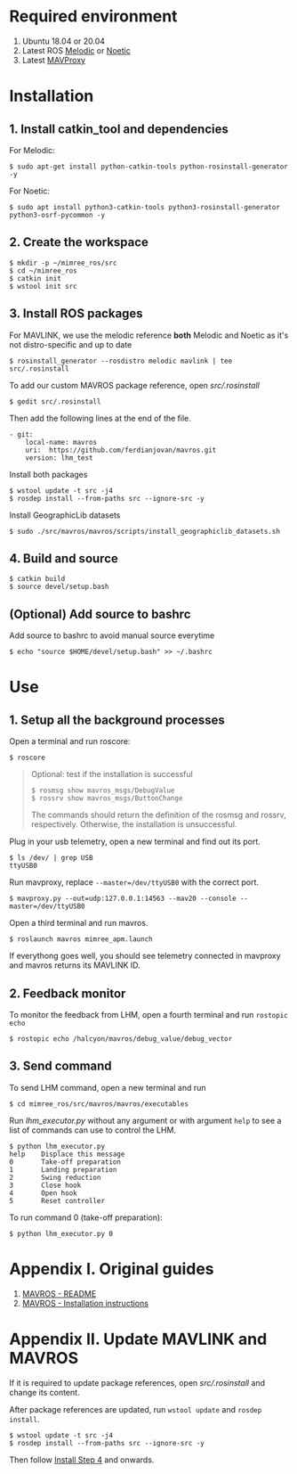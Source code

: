 # Required environment

1. Ubuntu 18.04 or 20.04
2. Latest ROS [Melodic](http://wiki.ros.org/melodic/Installation) or [Noetic](http://wiki.ros.org/noetic/Installation)
3. Latest [MAVProxy](https://ardupilot.org/mavproxy/docs/getting_started/download_and_installation.html#linux)



# Installation
## 1. Install catkin_tool and dependencies
For Melodic:
```
$ sudo apt-get install python-catkin-tools python-rosinstall-generator -y
```  
For Noetic:  
```
$ sudo apt install python3-catkin-tools python3-rosinstall-generator python3-osrf-pycommon -y
```

## 2. Create the workspace

```
$ mkdir -p ~/mimree_ros/src  
$ cd ~/mimree_ros  
$ catkin init  
$ wstool init src  
```

## 3. Install ROS packages
For MAVLINK, we use the melodic reference **both** Melodic and Noetic as it's not distro-specific and up to date
```
$ rosinstall_generator --rosdistro melodic mavlink | tee src/.rosinstall
```

To add our custom MAVROS package reference, open *src/.rosinstall*
```
$ gedit src/.rosinstall
```
Then add the following lines at the end of the file.
```
- git:  
    local-name: mavros  
    uri:  https://github.com/ferdianjovan/mavros.git 
    version: lhm_test 
```

Install both packages
```
$ wstool update -t src -j4
$ rosdep install --from-paths src --ignore-src -y
```

Install GeographicLib datasets
```
$ sudo ./src/mavros/mavros/scripts/install_geographiclib_datasets.sh
```

## 4. Build and source
```
$ catkin build
$ source devel/setup.bash
```

## (Optional) Add source to bashrc
Add source to bashrc to avoid manual source everytime
```
$ echo "source $HOME/devel/setup.bash" >> ~/.bashrc 
```

# Use

## 1. Setup all the background processes
Open a terminal and run roscore:
```
$ roscore
```

> Optional: test if the installation is successful
> ```
> $ rosmsg show mavros_msgs/DebugValue
> $ rossrv show mavros_msgs/ButtonChange
> ```
> The commands should return the definition of the rosmsg and rossrv, respectively. Otherwise, the installation is unsuccessful.

Plug in your usb telemetry, open a new terminal and find out its port.
```
$ ls /dev/ | grep USB
ttyUSB0
```
Run mavproxy, replace `--master=/dev/ttyUSB0` with the correct port.
```
$ mavproxy.py --out=udp:127.0.0.1:14563 --mav20 --console --master=/dev/ttyUSB0
```

Open a third terminal and run mavros.
```
$ roslaunch mavros mimree_apm.launch
```

If everythong goes well, you should see telemetry connected in mavproxy and mavros returns its MAVLINK ID.

## 2. Feedback monitor
To monitor the feedback from LHM, open a fourth terminal and run `rostopic echo`
```
$ rostopic echo /halcyon/mavros/debug_value/debug_vector 
```

## 3. Send command
To send LHM command, open a new terminal and run
```
$ cd mimree_ros/src/mavros/mavros/executables
```
Run *lhm_executor.py* without any argument or with argument `help` to see a list of commands can use to control the LHM.
```
$ python lhm_executor.py
help    Displace this message
0       Take-off preparation
1       Landing preparation
2       Swing reduction
3       Close hook
4       Open hook
5       Reset controller
```
To run command 0 (take-off preparation):
```
$ python lhm_executor.py 0
```


# Appendix I. Original guides
1. [MAVROS - README](https://github.com/EEEManchester/mavros_mallard/blob/master/README_MAVROS.md)
2. [MAVROS - Installation instructions](https://github.com/mavlink/mavros/blob/master/mavros/README.md#installation)


# Appendix II. Update MAVLINK and MAVROS
If it is required to update package references, open *src/.rosinstall* and change its content.

After package references are updated, run `wstool update` and `rosdep install`.
```
$ wstool update -t src -j4
$ rosdep install --from-paths src --ignore-src -y
```

Then follow [Install Step 4](#4-build-and-source) and onwards.